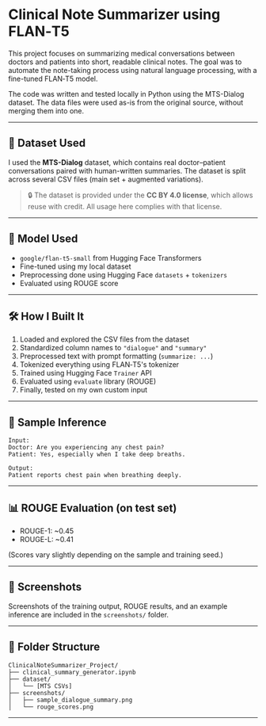 # Clinical Note Summarizer using FLAN‑T5

This project focuses on summarizing medical conversations between doctors and patients into short, readable clinical notes. The goal was to automate the note-taking process using natural language processing, with a fine-tuned FLAN‑T5 model.

The code was written and tested locally in Python using the MTS-Dialog dataset. The data files were used as-is from the original source, without merging them into one.

---

## 📁 Dataset Used

I used the **MTS-Dialog** dataset, which contains real doctor–patient conversations paired with human-written summaries. The dataset is split across several CSV files (main set + augmented variations).

> 🔒 The dataset is provided under the **CC BY 4.0 license**, which allows reuse with credit. All usage here complies with that license.

---

## 🧠 Model Used

- `google/flan-t5-small` from Hugging Face Transformers
- Fine-tuned using my local dataset
- Preprocessing done using Hugging Face `datasets` + `tokenizers`
- Evaluated using ROUGE score

---

## 🛠 How I Built It

1. Loaded and explored the CSV files from the dataset
2. Standardized column names to `"dialogue"` and `"summary"`
3. Preprocessed text with prompt formatting (`summarize: ...`)
4. Tokenized everything using FLAN‑T5's tokenizer
5. Trained using Hugging Face `Trainer` API
6. Evaluated using `evaluate` library (ROUGE)
7. Finally, tested on my own custom input

---

## 🧪 Sample Inference

```
Input:
Doctor: Are you experiencing any chest pain?
Patient: Yes, especially when I take deep breaths.

Output:
Patient reports chest pain when breathing deeply.
```

---

## 📊 ROUGE Evaluation (on test set)

- ROUGE-1: ~0.45  
- ROUGE-L: ~0.41  

(Scores vary slightly depending on the sample and training seed.)

---

## 📸 Screenshots

Screenshots of the training output, ROUGE results, and an example inference are included in the `screenshots/` folder.

---

## 📂 Folder Structure

```
ClinicalNoteSummarizer_Project/
├── clinical_summary_generator.ipynb
├── dataset/
│   └── [MTS CSVs]
├── screenshots/
│   ├── sample_dialogue_summary.png
│   └── rouge_scores.png
```

---

